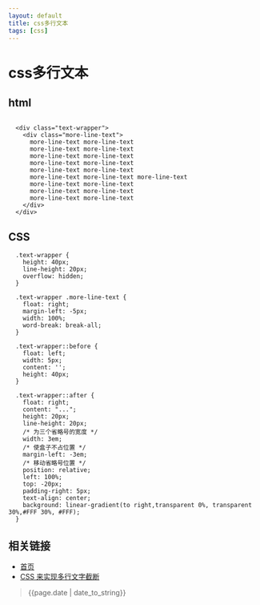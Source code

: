 ```yaml
---
layout: default
title: css多行文本
tags: [css]
---
```


# css多行文本

## html

```

  <div class="text-wrapper">
    <div class="more-line-text">
      more-line-text more-line-text
      more-line-text more-line-text
      more-line-text more-line-text
      more-line-text more-line-text
      more-line-text more-line-text
      more-line-text more-line-text more-line-text
      more-line-text more-line-text
      more-line-text more-line-text
      more-line-text more-line-text
    </div>
  </div>

```
## CSS

```
  .text-wrapper {
    height: 40px;
    line-height: 20px;
    overflow: hidden;
  }

  .text-wrapper .more-line-text {
    float: right;
    margin-left: -5px;
    width: 100%;
    word-break: break-all;
  }

  .text-wrapper::before {
    float: left;
    width: 5px;
    content: '';
    height: 40px;
  }

  .text-wrapper::after {
    float: right;
    content: "...";
    height: 20px;
    line-height: 20px;
    /* 为三个省略号的宽度 */
    width: 3em;
    /* 使盒子不占位置 */
    margin-left: -3em;
    /* 移动省略号位置 */
    position: relative;
    left: 100%;
    top: -20px;
    padding-right: 5px;
    text-align: center;
    background: linear-gradient(to right,transparent 0%, transparent 30%,#FFF 30%, #FFF);
  }
```

## 相关链接
- [首页](http://zhishan33.github.io/shanBlog/)
- [CSS 来实现多行文字截断](https://juejin.im/post/5be2dd8fe51d451bb447e0a5?utm_source=gold_browser_extension)
> {{page.date | date_to_string}}

